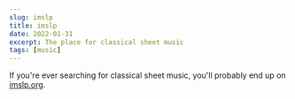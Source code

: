 ```yaml
---
slug: imslp
title: imslp
date: 2022-01-31
excerpt: The place for classical sheet music
tags: [music]
---
```


If you're ever searching for classical sheet music, you'll probably end up on [imslp.org](https://imslp.org/).
